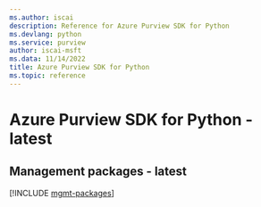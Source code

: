 ```yaml
---
ms.author: iscai
description: Reference for Azure Purview SDK for Python
ms.devlang: python
ms.service: purview
author: iscai-msft
ms.data: 11/14/2022
title: Azure Purview SDK for Python
ms.topic: reference
---
```

# Azure Purview SDK for Python - latest

## Management packages - latest
[!INCLUDE [mgmt-packages](purview-mgmt-index.md)]